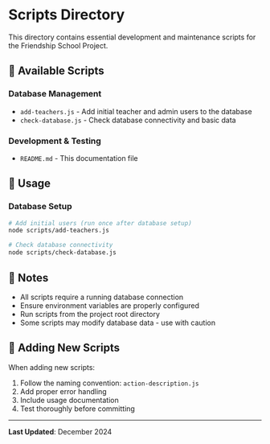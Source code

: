 # Scripts Directory

This directory contains essential development and maintenance scripts for the Friendship School Project.

## 📁 **Available Scripts**

### **Database Management**
- `add-teachers.js` - Add initial teacher and admin users to the database
- `check-database.js` - Check database connectivity and basic data

### **Development & Testing**
- `README.md` - This documentation file

## 🚀 **Usage**

### **Database Setup**
```bash
# Add initial users (run once after database setup)
node scripts/add-teachers.js

# Check database connectivity
node scripts/check-database.js
```

## 📝 **Notes**

- All scripts require a running database connection
- Ensure environment variables are properly configured
- Run scripts from the project root directory
- Some scripts may modify database data - use with caution

## 🔧 **Adding New Scripts**

When adding new scripts:
1. Follow the naming convention: `action-description.js`
2. Add proper error handling
3. Include usage documentation
4. Test thoroughly before committing

---

**Last Updated**: December 2024
